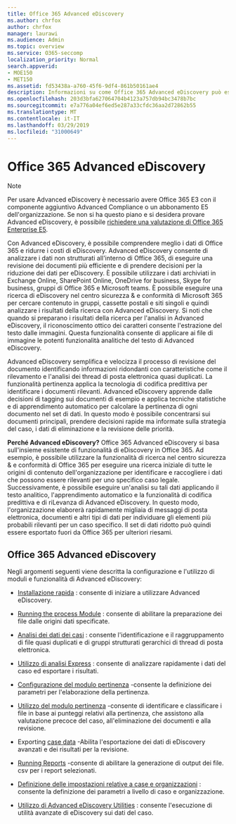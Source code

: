 ```yaml
---
title: Office 365 Advanced eDiscovery
ms.author: chrfox
author: chrfox
manager: laurawi
ms.audience: Admin
ms.topic: overview
ms.service: O365-seccomp
localization_priority: Normal
search.appverid:
- MOE150
- MET150
ms.assetid: fd53438a-a760-45f6-9df4-861b50161ae4
description: Informazioni su come Office 365 Advanced eDiscovery può essere utile per analizzare i dati di Office 365, semplificare le revisioni dei documenti e prendere decisioni per eDiscovery efficienti.
ms.openlocfilehash: 203d3bfa627064704b4123a757db94bc3478b7bc
ms.sourcegitcommit: e7a776a04ef6ed5e287a33cfdc36aa2d72862b55
ms.translationtype: MT
ms.contentlocale: it-IT
ms.lasthandoff: 03/29/2019
ms.locfileid: "31000649"
---
```

# <a name="office-365-advanced-ediscovery"></a>Office 365 Advanced eDiscovery

> [!NOTE]
> Per usare Advanced eDiscovery è necessario avere Office 365 E3 con il componente aggiuntivo Advanced Compliance o un abbonamento E5 dell'organizzazione. Se non si ha questo piano e si desidera provare Advanced eDiscovery, è possibile [richiedere una valutazione di Office 365 Enterprise E5](https://go.microsoft.com/fwlink/p/?LinkID=698279). 
  
Con Advanced eDiscovery, è possibile comprendere meglio i dati di Office 365 e ridurre i costi di eDiscovery. Advanced eDiscovery consente di analizzare i dati non strutturati all'interno di Office 365, di eseguire una revisione dei documenti più efficiente e di prendere decisioni per la riduzione dei dati per eDiscovery. È possibile utilizzare i dati archiviati in Exchange Online, SharePoint Online, OneDrive for business, Skype for business, gruppi di Office 365 e Microsoft teams. È possibile eseguire una ricerca di eDiscovery nel centro sicurezza &amp; e conformità di Microsoft 365 per cercare contenuto in gruppi, cassette postali e siti singoli e quindi analizzare i risultati della ricerca con Advanced eDiscovery. Si noti che quando si preparano i risultati della ricerca per l'analisi in Advanced eDiscovery, il riconoscimento ottico dei caratteri consente l'estrazione del testo dalle immagini. Questa funzionalità consente di applicare ai file di immagine le potenti funzionalità analitiche del testo di Advanced eDiscovery.
  
Advanced eDiscovery semplifica e velocizza il processo di revisione del documento identificando informazioni ridondanti con caratteristiche come il rilevamento e l'analisi dei thread di posta elettronica quasi duplicati. La funzionalità pertinenza applica la tecnologia di codifica predittiva per identificare i documenti rilevanti. Advanced eDiscovery apprende dalle decisioni di tagging sui documenti di esempio e applica tecniche statistiche e di apprendimento automatico per calcolare la pertinenza di ogni documento nel set di dati. In questo modo è possibile concentrarsi sui documenti principali, prendere decisioni rapide ma informate sulla strategia del caso, i dati di eliminazione e la revisione delle priorità.
  
 **Perché Advanced eDiscovery?** Office 365 Advanced eDiscovery si basa sull'insieme esistente di funzionalità di eDiscovery in Office 365. Ad esempio, è possibile utilizzare la funzionalità di ricerca nel centro sicurezza &amp; e conformità di Office 365 per eseguire una ricerca iniziale di tutte le origini di contenuto dell'organizzazione per identificare e raccogliere i dati che possono essere rilevanti per uno specifico caso legale. Successivamente, è possibile eseguire un'analisi su tali dati applicando il testo analitico, l'apprendimento automatico e la funzionalità di codifica predittiva e di riLevanza di Advanced eDiscovery. In questo modo, l'organizzazione elaborerà rapidamente migliaia di messaggi di posta elettronica, documenti e altri tipi di dati per individuare gli elementi più probabili rilevanti per un caso specifico. Il set di dati ridotto può quindi essere esportato fuori da Office 365 per ulteriori riesami. 
  
## <a name="office-365-advanced-ediscovery"></a>Office 365 Advanced eDiscovery

Negli argomenti seguenti viene descritta la configurazione e l'utilizzo di moduli e funzionalità di Advanced eDiscovery:
  
- [Installazione rapida](quick-setup-for-advanced-ediscovery.md) : consente di iniziare a utilizzare Advanced eDiscovery. 
    
- [Running the process Module](run-the-process-module-in-advanced-ediscovery.md) : consente di abilitare la preparazione dei file dalle origini dati specificate. 
    
- [Analisi dei dati dei casi](analyze-case-data-with-advanced-ediscovery.md) : consente l'identificazione e il raggruppamento di file quasi duplicati e di gruppi strutturati gerarchici di thread di posta elettronica. 

- [Utilizzo di analisi Express](use-express-analysis-in-advanced-ediscovery.md) : consente di analizzare rapidamente i dati del caso ed esportare i risultati. 
    
- [Configurazione del modulo pertinenza](manage-relevance-setup-in-advanced-ediscovery.md) -consente la definizione dei parametri per l'elaborazione della pertinenza. 
    
- [Utilizzo del modulo pertinenza](use-relevance-in-advanced-ediscovery.md) -consente di identificare e classificare i file in base ai punteggi relativi alla pertinenza, che assistono alla valutazione precoce del caso, all'eliminazione dei documenti e alla revisione. 
    
- Exporting [case data](export-case-data-in-advanced-ediscovery.md) -Abilita l'esportazione dei dati di eDiscovery avanzati e dei risultati per la revisione. 
    
- [Running Reports](run-reports-in-advanced-ediscovery.md) -consente di abilitare la generazione di output dei file. csv per i report selezionati. 
    
- [Definizione delle impostazioni relative a case e organizzazioni](define-case-and-tenant-settings-in-advanced-ediscovery.md) : consente la definizione dei parametri a livello di caso e organizzazione. 
    
- [Utilizzo di Advanced eDiscovery Utilities](use-advanced-ediscovery-utilities.md) : consente l'esecuzione di utilità avanzate di eDiscovery sui dati del caso. 
